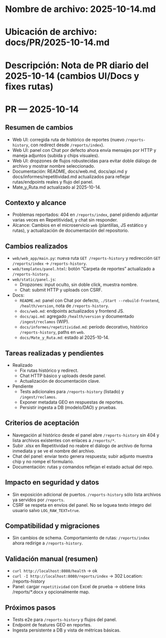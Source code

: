 # Nombre de archivo: 2025-10-14.md
# Ubicación de archivo: docs/PR/2025-10-14.md
# Descripción: Nota de PR diario del 2025-10-14 (cambios UI/Docs y fixes rutas)

# PR — 2025-10-14

## Resumen de cambios
- Web UI: corregida ruta de histórico de reportes (nuevo `/reports-history`, con redirect desde `/reports/index`).
- Web UI: panel con Chat por defecto ahora envía mensajes por HTTP y maneja adjuntos (subida y chips visuales).
- Web UI: dropzones de flujos robustecidas para evitar doble diálogo de archivo y mostrar nombre seleccionado.
- Documentación: README, docs/web.md, docs/api.md y docs/informes/repetitividad.md actualizados para reflejar rutas/endpoints reales y flujo del panel.
- Mate_y_Ruta.md actualizado al 2025-10-14.

## Contexto y alcance
- Problemas reportados: 404 en `/reports/index`, panel pidiendo adjuntar varias veces en Repetitividad, y chat sin responder.
- Alcance: Cambios en el microservicio `web` (plantillas, JS estático y rutas), y actualización de documentación del repositorio.

## Cambios realizados
- `web/web_app/main.py`: nueva ruta `GET /reports-history` y redirección `GET /reports/index` → `/reports-history`.
- `web/templates/panel.html`: botón “Carpeta de reportes” actualizado a `/reports-history`.
- `web/static/panel.js`: 
  - Dropzones: input oculto, sin doble click, muestra nombre.
  - Chat: submit HTTP y uploads con CSRF.
- Docs:
  - `README.md`: panel con Chat por defecto, `./Start --rebuild-frontend`, `/health/version`, nota de `/reports-history`.
  - `docs/web.md`: endpoints actualizados y frontend JS.
  - `docs/api.md`: agregado `/health/version` y documentado `/ingest/reclamos` (WIP).
  - `docs/informes/repetitividad.md`: período decorativo, histórico `/reports-history`, paths en `web`.
  - `docs/Mate_y_Ruta.md`: estado al 2025-10-14.

## Tareas realizadas y pendientes
- Realizado
  - Fix rutas histórico y redirect.
  - Chat HTTP básico y uploads desde panel.
  - Actualización de documentación clave.
- Pendiente
  - Tests adicionales para `/reports-history` (listado) y `/ingest/reclamos`.
  - Exponer metadata GEO en respuestas de reportes.
  - Persistir ingesta a DB (modelo/DAO) y pruebas.

## Criterios de aceptación
- Navegación al histórico desde el panel abre `/reports-history` sin 404 y lista archivos existentes con enlaces a `/reports/*`.
- Subir .xlsx en Repetitividad no reabre el diálogo de archivo de forma inmediata y se ve el nombre del archivo.
- Chat del panel: enviar texto genera respuesta; subir adjunto muestra chip y no rompe el formulario.
- Documentación: rutas y comandos reflejan el estado actual del repo.

## Impacto en seguridad y datos
- Sin exposición adicional de puertos. `/reports-history` sólo lista archivos ya servidos por `/reports`.
- CSRF se respeta en envíos del panel. No se loguea texto íntegro del usuario salvo `LOG_RAW_TEXT=true`.

## Compatibilidad y migraciones
- Sin cambios de schema. Comportamiento de rutas: `/reports/index` ahora redirige a `/reports-history`.

## Validación manual (resumen)
- `curl http://localhost:8080/health` → ok
- `curl -I http://localhost:8080/reports/index` → 302 Location: /reports-history
- Panel: cargar `repetitividad` con Excel de prueba → obtiene links /reports/*.docx y opcionalmente map.

## Próximos pasos
- Tests e2e para `/reports-history` y flujos del panel.
- Endpoint de features GEO en reportes.
- Ingesta persistente a DB y vista de métricas básicas.
